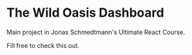 # The Wild Oasis Dashboard

Main project in Jonas Schmedtmann's Ultimate React Course.

Fill free to check this out.
